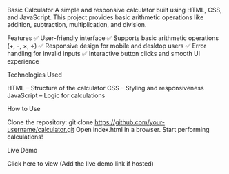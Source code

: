 Basic Calculator
A simple and responsive calculator built using HTML, CSS, and JavaScript. This project provides basic arithmetic operations like addition, subtraction, multiplication, and division.

Features
✅ User-friendly interface
✅ Supports basic arithmetic operations (+, -, ×, ÷)
✅ Responsive design for mobile and desktop users
✅ Error handling for invalid inputs
✅ Interactive button clicks and smooth UI experience

Technologies Used

HTML – Structure of the calculator
CSS – Styling and responsiveness
JavaScript – Logic for calculations

How to Use

Clone the repository: git clone https://github.com/your-username/calculator.git
Open index.html in a browser.
Start performing calculations!

Live Demo

Click here to view (Add the live demo link if hosted)

